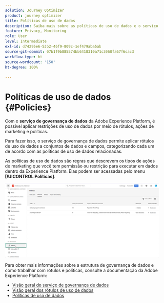 ```yaml
---
solution: Journey Optimizer
product: journey optimizer
title: Políticas de uso de dados
description: Saiba mais sobre as políticas de uso de dados e o serviço de governança de dados.
feature: Privacy, Monitoring
role: User
level: Intermediate
exl-id: d74295e6-53b2-46f9-809c-1ef479aba5ab
source-git-commit: 07b1f9b885574bb6418310a71c3060fa67f6cac3
workflow-type: ht
source-wordcount: '150'
ht-degree: 100%

---
```


# Políticas de uso de dados {#Policies}


Com o **serviço de governança de dados** da Adobe Experience Platform, é possível aplicar restrições de uso de dados por meio de rótulos, ações de marketing e políticas.

Para fazer isso, o serviço de governança de dados permite aplicar rótulos de uso de dados a conjuntos de dados e campos, categorizando cada um de acordo com as políticas de uso de dados relacionadas.

As políticas de uso de dados são regras que descrevem os tipos de ações de marketing que você tem permissão ou restrição para executar em dados dentro da Experience Platform. Elas podem ser acessadas pelo menu **[!UICONTROL Políticas]**.

![](assets/policies.png)

Para obter mais informações sobre a estrutura de governança de dados e como trabalhar com rótulos e políticas, consulte a documentação da Adobe Experience Platform:

* [Visão geral do serviço de governança de dados](https://experienceleague.adobe.com/docs/experience-platform/data-governance/home.html?lang=pt-BR)
* [Visão geral dos rótulos de uso de dados](https://experienceleague.adobe.com/docs/experience-platform/data-governance/labels/overview.html?lang=pt-BR)
* [Políticas de uso de dados](https://experienceleague.adobe.com/docs/experience-platform/data-governance/policies/overview.html?lang=pt-BR)
